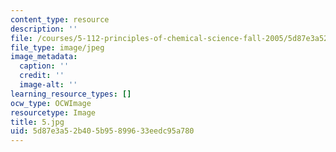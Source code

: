 ```yaml
---
content_type: resource
description: ''
file: /courses/5-112-principles-of-chemical-science-fall-2005/5d87e3a52b405b95899633eedc95a780_5.jpg
file_type: image/jpeg
image_metadata:
  caption: ''
  credit: ''
  image-alt: ''
learning_resource_types: []
ocw_type: OCWImage
resourcetype: Image
title: 5.jpg
uid: 5d87e3a5-2b40-5b95-8996-33eedc95a780
---
```

